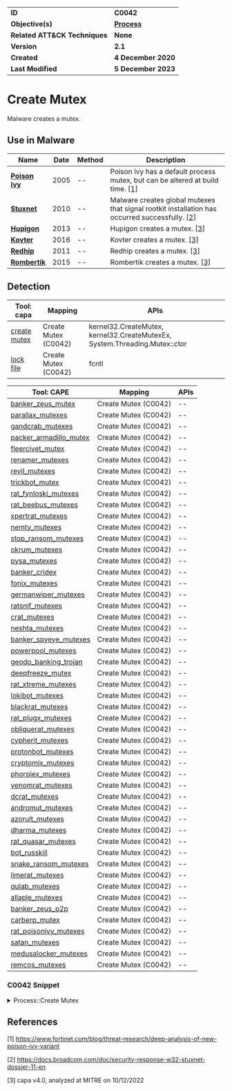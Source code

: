 <table>
<tr>
<td><b>ID</b></td>
<td><b>C0042</b></td>
</tr>
<tr>
<td><b>Objective(s)</b></td>
<td><b><a href="../process">Process</a></b></td>
</tr>
<tr>
<td><b>Related ATT&CK Techniques</b></td>
<td><b>None</b></td>
</tr>
<tr>
<td><b>Version</b></td>
<td><b>2.1</b></td>
</tr>
<tr>
<td><b>Created</b></td>
<td><b>4 December 2020</b></td>
</tr>
<tr>
<td><b>Last Modified</b></td>
<td><b>5 December 2023</b></td>
</tr>
</table>


# Create Mutex

Malware creates a mutex. 

## Use in Malware

|Name|Date|Method|Description|
|---|---|---|---|
|[**Poison Ivy**](../xample-malware/poison-ivy.md)|2005|--|Poison Ivy has a default process mutex, but can be altered at build time. [[1]](#1)|
|[**Stuxnet**](../xample-malware/stuxnet.md)|2010|--|Malware creates global mutexes that signal rootkit installation has occurred successfully. [[2]](#2)|
|[**Hupigon**](../xample-malware/hupigon.md)|2013|--|Hupigon creates a mutex. [[3]](#3)|
|[**Kovter**](../xample-malware/kovter.md)|2016|--|Kovter creates a mutex. [[3]](#3)|
|[**Redhip**](../xample-malware/rebhip.md)|2011|--|Redhip creates a mutex. [[3]](#3)|
|[**Rombertik**](../xample-malware/rombertik.md)|2015|--|Rombertik creates a mutex. [[3]](#3)|

## Detection

|Tool: capa|Mapping|APIs|
|---|---|---|
|[create mutex](https://github.com/mandiant/capa-rules/blob/master/host-interaction/mutex/create-mutex.yml)|Create Mutex (C0042)|kernel32.CreateMutex, kernel32.CreateMutexEx, System.Threading.Mutex::ctor|
|[lock file](https://github.com/mandiant/capa-rules/blob/master/host-interaction/mutex/lock-file.yml)|Create Mutex (C0042)|fcntl|

|Tool: CAPE|Mapping|APIs|
|---|---|---|
|[banker_zeus_mutex](https://github.com/CAPESandbox/community/tree/master/modules/signatures/banker_zeus_mutex.py)|Create Mutex (C0042)|--|
|[parallax_mutexes](https://github.com/CAPESandbox/community/tree/master/modules/signatures/parallax_mutexes.py)|Create Mutex (C0042)|--|
|[gandcrab_mutexes](https://github.com/CAPESandbox/community/tree/master/modules/signatures/gandcrab_mutexes.py)|Create Mutex (C0042)|--|
|[packer_armadillo_mutex](https://github.com/CAPESandbox/community/tree/master/modules/signatures/packer_armadillo_mutex.py)|Create Mutex (C0042)|--|
|[fleercivet_mutex](https://github.com/CAPESandbox/community/tree/master/modules/signatures/fleercivet_mutex.py)|Create Mutex (C0042)|--|
|[renamer_mutexes](https://github.com/CAPESandbox/community/tree/master/modules/signatures/renamer_mutexes.py)|Create Mutex (C0042)|--|
|[revil_mutexes](https://github.com/CAPESandbox/community/tree/master/modules/signatures/revil_mutexes.py)|Create Mutex (C0042)|--|
|[trickbot_mutex](https://github.com/CAPESandbox/community/tree/master/modules/signatures/trickbot_mutex.py)|Create Mutex (C0042)|--|
|[rat_fynloski_mutexes](https://github.com/CAPESandbox/community/tree/master/modules/signatures/rat_fynloski_mutexes.py)|Create Mutex (C0042)|--|
|[rat_beebus_mutexes](https://github.com/CAPESandbox/community/tree/master/modules/signatures/rat_beebus_mutexes.py)|Create Mutex (C0042)|--|
|[xpertrat_mutexes](https://github.com/CAPESandbox/community/tree/master/modules/signatures/xpertrat_mutexes.py)|Create Mutex (C0042)|--|
|[nemty_mutexes](https://github.com/CAPESandbox/community/tree/master/modules/signatures/nemty_mutexes.py)|Create Mutex (C0042)|--|
|[stop_ransom_mutexes](https://github.com/CAPESandbox/community/tree/master/modules/signatures/stop_ransom_mutexes.py)|Create Mutex (C0042)|--|
|[okrum_mutexes](https://github.com/CAPESandbox/community/tree/master/modules/signatures/okrum_mutexes.py)|Create Mutex (C0042)|--|
|[pysa_mutexes](https://github.com/CAPESandbox/community/tree/master/modules/signatures/pysa_mutexes.py)|Create Mutex (C0042)|--|
|[banker_cridex](https://github.com/CAPESandbox/community/tree/master/modules/signatures/banker_cridex.py)|Create Mutex (C0042)|--|
|[fonix_mutexes](https://github.com/CAPESandbox/community/tree/master/modules/signatures/fonix_mutexes.py)|Create Mutex (C0042)|--|
|[germanwiper_mutexes](https://github.com/CAPESandbox/community/tree/master/modules/signatures/germanwiper_mutexes.py)|Create Mutex (C0042)|--|
|[ratsnif_mutexes](https://github.com/CAPESandbox/community/tree/master/modules/signatures/ratsnif_mutexes.py)|Create Mutex (C0042)|--|
|[crat_mutexes](https://github.com/CAPESandbox/community/tree/master/modules/signatures/crat_mutexes.py)|Create Mutex (C0042)|--|
|[neshta_mutexes](https://github.com/CAPESandbox/community/tree/master/modules/signatures/neshta_mutexes.py)|Create Mutex (C0042)|--|
|[banker_spyeye_mutexes](https://github.com/CAPESandbox/community/tree/master/modules/signatures/banker_spyeye_mutexes.py)|Create Mutex (C0042)|--|
|[powerpool_mutexes](https://github.com/CAPESandbox/community/tree/master/modules/signatures/powerpool_mutexes.py)|Create Mutex (C0042)|--|
|[geodo_banking_trojan](https://github.com/CAPESandbox/community/tree/master/modules/signatures/geodo_banking_trojan.py)|Create Mutex (C0042)|--|
|[deepfreeze_mutex](https://github.com/CAPESandbox/community/tree/master/modules/signatures/deepfreeze_mutex.py)|Create Mutex (C0042)|--|
|[rat_xtreme_mutexes](https://github.com/CAPESandbox/community/tree/master/modules/signatures/rat_xtreme_mutexes.py)|Create Mutex (C0042)|--|
|[lokibot_mutexes](https://github.com/CAPESandbox/community/tree/master/modules/signatures/lokibot_mutexes.py)|Create Mutex (C0042)|--|
|[blackrat_mutexes](https://github.com/CAPESandbox/community/tree/master/modules/signatures/blackrat_mutexes.py)|Create Mutex (C0042)|--|
|[rat_plugx_mutexes](https://github.com/CAPESandbox/community/tree/master/modules/signatures/rat_plugx_mutexes.py)|Create Mutex (C0042)|--|
|[obliquerat_mutexes](https://github.com/CAPESandbox/community/tree/master/modules/signatures/obliquerat_mutexes.py)|Create Mutex (C0042)|--|
|[cypherit_mutexes](https://github.com/CAPESandbox/community/tree/master/modules/signatures/cypherit_mutexes.py)|Create Mutex (C0042)|--|
|[protonbot_mutexes](https://github.com/CAPESandbox/community/tree/master/modules/signatures/protonbot_mutexes.py)|Create Mutex (C0042)|--|
|[cryptomix_mutexes](https://github.com/CAPESandbox/community/tree/master/modules/signatures/cryptomix_mutexes.py)|Create Mutex (C0042)|--|
|[phorpiex_mutexes](https://github.com/CAPESandbox/community/tree/master/modules/signatures/phorpiex_mutexes.py)|Create Mutex (C0042)|--|
|[venomrat_mutexes](https://github.com/CAPESandbox/community/tree/master/modules/signatures/venomrat_mutexes.py)|Create Mutex (C0042)|--|
|[dcrat_mutexes](https://github.com/CAPESandbox/community/tree/master/modules/signatures/dcrat_mutexes.py)|Create Mutex (C0042)|--|
|[andromut_mutexes](https://github.com/CAPESandbox/community/tree/master/modules/signatures/andromut_mutexes.py)|Create Mutex (C0042)|--|
|[azorult_mutexes](https://github.com/CAPESandbox/community/tree/master/modules/signatures/azorult_mutexes.py)|Create Mutex (C0042)|--|
|[dharma_mutexes](https://github.com/CAPESandbox/community/tree/master/modules/signatures/dharma_mutexes.py)|Create Mutex (C0042)|--|
|[rat_quasar_mutexes](https://github.com/CAPESandbox/community/tree/master/modules/signatures/rat_quasar_mutexes.py)|Create Mutex (C0042)|--|
|[bot_russkill](https://github.com/CAPESandbox/community/tree/master/modules/signatures/bot_russkill.py)|Create Mutex (C0042)|--|
|[snake_ransom_mutexes](https://github.com/CAPESandbox/community/tree/master/modules/signatures/snake_ransom_mutexes.py)|Create Mutex (C0042)|--|
|[limerat_mutexes](https://github.com/CAPESandbox/community/tree/master/modules/signatures/limerat_mutexes.py)|Create Mutex (C0042)|--|
|[qulab_mutexes](https://github.com/CAPESandbox/community/tree/master/modules/signatures/qulab_mutexes.py)|Create Mutex (C0042)|--|
|[allaple_mutexes](https://github.com/CAPESandbox/community/tree/master/modules/signatures/allaple_mutexes.py)|Create Mutex (C0042)|--|
|[banker_zeus_p2p](https://github.com/CAPESandbox/community/tree/master/modules/signatures/banker_zeus_p2p.py)|Create Mutex (C0042)|--|
|[carberp_mutex](https://github.com/CAPESandbox/community/tree/master/modules/signatures/carberp_mutex.py)|Create Mutex (C0042)|--|
|[rat_poisonivy_mutexes](https://github.com/CAPESandbox/community/tree/master/modules/signatures/rat_poisonivy_mutexes.py)|Create Mutex (C0042)|--|
|[satan_mutexes](https://github.com/CAPESandbox/community/tree/master/modules/signatures/satan_mutexes.py)|Create Mutex (C0042)|--|
|[medusalocker_mutexes](https://github.com/CAPESandbox/community/tree/master/modules/signatures/medusalocker_mutexes.py)|Create Mutex (C0042)|--|
|[remcos_mutexes](https://github.com/CAPESandbox/community/tree/master/modules/signatures/remcos_mutexes.py)|Create Mutex (C0042)|--|

### C0042 Snippet
<details>
<summary> Process::Create Mutex </summary>
SHA256: 0b8e662e7e595ef56396a298c367b74721d66591d856e8a8241fcdd60d08373c
Location: 0x402A1E
<pre>
push    eax     ; name of mutex
push    0x0     ; if the thread that creates the mutex owns it (false, in this case)
push    0x0     ; optional security descriptor set to NULL, so default security descriptor will be used
call    dword ptr [->KERNEL32.DLL::CreateMutexW]        ; call function to create mutex
</pre>
</details>

## References

<a name="1">[1]</a> https://www.fortinet.com/blog/threat-research/deep-analysis-of-new-poison-ivy-variant

<a name="2">[2]</a> https://docs.broadcom.com/doc/security-response-w32-stuxnet-dossier-11-en

<a name="3">[3]</a> capa v4.0, analyzed at MITRE on 10/12/2022
